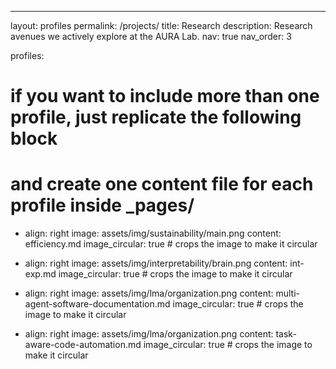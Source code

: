 ---
layout: profiles
permalink: /projects/
title: Research
description: Research avenues we actively explore at the AURA Lab.
nav: true
nav_order: 3


profiles:
  # if you want to include more than one profile, just replicate the following block
  # and create one content file for each profile inside _pages/
  - align: right
    image: assets/img/sustainability/main.png
    content: efficiency.md
    image_circular: true # crops the image to make it circular

  - align: right
    image: assets/img/interpretability/brain.png
    content: int-exp.md
    image_circular: true # crops the image to make it circular

  - align: right
    image: assets/img/lma/organization.png
    content: multi-agent-software-documentation.md
    image_circular: true # crops the image to make it circular

  - align: right
    image: assets/img/lma/organization.png
    content: task-aware-code-automation.md
    image_circular: true # crops the image to make it circular

